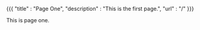 {{{
"title"       : "Page One",
"description" : "This is the first page.",
"url"         : "/"
}}}

This is page one.
